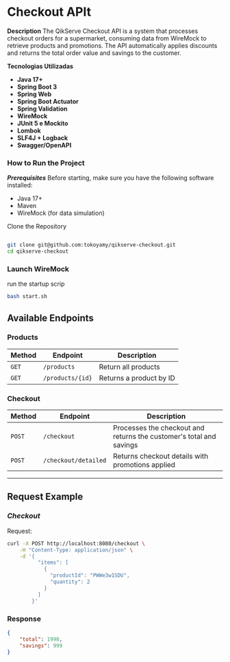 # Checkout APIt

**Description**
The QikServe Checkout API is a system that processes checkout orders for a supermarket, consuming data from WireMock to retrieve products and promotions. The API automatically applies discounts and returns the total order value and savings to the customer.

**Tecnologias Utilizadas**

- **Java 17+**
- **Spring Boot 3**
- **Spring Web**
- **Spring Boot Actuator**
- **Spring Validation**
- **WireMock**
- **JUnit 5 e Mockito**
- **Lombok**
- **SLF4J + Logback**
- **Swagger/OpenAPI**

### How to Run the Project

***Prerequisites***
Before starting, make sure you have the following software installed:

- Java 17+
- Maven
- WireMock (for data simulation)

Clone the Repository

```bash

git clone git@github.com:tokoyamy/qikserve-checkout.git
cd qikserve-checkout

```

### Launch WireMock

run the startup scrip

```bash
bash start.sh

```

## Available Endpoints

### Products

| Method | Endpoint | Description |
| --- | --- | --- |
| `GET` | `/products` | Return all products |
| `GET` | `/products/{id}` | Returns a product by ID |

### **Checkout**

| Method | Endpoint | Description |
| --- | --- | --- |
| `POST` | `/checkout` | Processes the checkout and returns the customer's total and savings |
| `POST` | `/checkout/detailed` | Returns checkout details with promotions applied |

---

## Request Example

### ***Checkout***

Request:

```bash
curl -X POST http://localhost:8080/checkout \
    -H "Content-Type: application/json" \
    -d '{
          "items": [
            {
              "productId": "PWWe3w1SDU",
              "quantity": 2
            }
          ]
        }'

```

### **Response**

```json
{
    "total": 1998,
    "savings": 999
}

```
